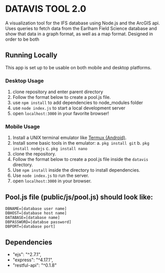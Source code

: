 # DATAVIS TOOL 2.0
A visualization tool for the IFS database using Node.js and the ArcGIS api. Uses queries to fetch data from the Earlham Field Science database and show that data in a graph format, as well as a map format. Designed in order to be both 

## Running Locally
This app is set up to be usable on both mobile and desktop platforms.
### Desktop Usage
1. clone repository and enter parent directory
2. Follow the format below to create a pool.js file.
3. use `npm install` to add dependencies to node_modules folder
4. use `node index.js` to start a local development server
5. open `localhost:3000` in your favorite browser!

### Mobile Usage
1. Install a UNIX terminal emulator like [Termux (Android)](https://play.google.com/store/apps/details?id=com.termux&hl=en_US).
2. Install some basic tools in the emulator:
a. ```pkg install git```
b. ```pkg install nodejs```
c. ```pkg install nano```
4. clone the repository.
3. Follow the format below to create a pool.js file inside the `datavis` directory.
4. Use `npm install` inside the directory to install dependencies.
5. Use `node index.js` to run the server.
6. open `localhost:3000` in your browser.

## Pool.js file (public/js/pool.js) should look like:
```
DBNAME=[database user name]
DBHOST=[database host name]
DATABASE=[database name]
DBPASSWORD=[databse password]
DBPORT=[database port]
```

## Dependencies
 - "ejs": "^2.7.1",
 - "express": "^4.17.1",
 - "restful-api": "^0.1.8"

